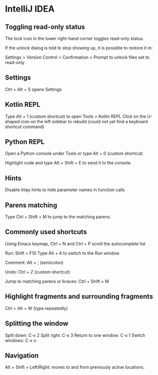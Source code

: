 # IntelliJ IDEA

## Toggling read-only status

The lock icon in the lower right-hand corner toggles read-only status.

If the unlock dialog is told to stop showing up, it is possible to restore it in:

Settings > Version Control > Confirmation > Prompt to unlock files set to read-only

## Settings

Ctrl + Alt + S opens Settings

## Kotlin REPL

Type Alt + 1 (custom shortcut) to open Tools > Kotlin REPL
Click on the U-shaped icon on the left sidebar to rebuild (could not yet find a keyboard shortcut command)


## Python REPL

Open a Python console under Tools or type Alt + 0 (custom shortcut)

Highlight code and type Alt + Shift + E to send it to the console.

## Hints

Disable Inlay hints to hide parameter names in function calls

## Parens matching

Type Ctrl + Shift + M to jump to the matching parens.

## Commonly used shortcuts

Using Emacs keymap, Ctrl + N and Ctrl + P scroll the autocomplete list

Run: Shift + F10
Type Alt + 4 to switch to the Run window

Comment: Alt + ; (semicolon)

Undo: Ctrl + Z (custom shortcut)

Jump to matching parens or braces: Ctrl + Shift + M

## Highlight fragments and surrounding fragments

Ctrl + Alt + W (type repeatedly)

## Splitting the window

Split down: C-x 2
Split right: C-x 3
Return to one window: C-x 1
Switch windows: C-x o

## Navigation

Alt + Shift + Left/Right: moves to and from previously active locations.